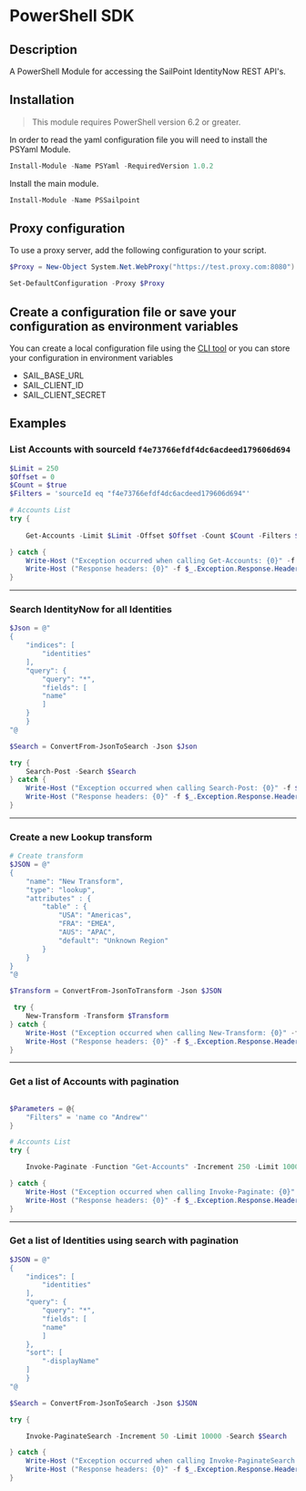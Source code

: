 # PowerShell SDK

## Description

A PowerShell Module for accessing the SailPoint IdentityNow REST API's.

## Installation

> This module requires PowerShell version 6.2 or greater.

In order to read the yaml configuration file you will need to install the PSYaml Module.

```powershell
Install-Module -Name PSYaml -RequiredVersion 1.0.2
```

Install the main module.

```powershell
Install-Module -Name PSSailpoint
```

## Proxy configuration

To use a proxy server, add the following configuration to your script.

```powershell
$Proxy = New-Object System.Net.WebProxy("https://test.proxy.com:8080")

Set-DefaultConfiguration -Proxy $Proxy
```

## Create a configuration file or save your configuration as environment variables

You can create a local configuration file using the [CLI tool](https://github.com/sailpoint-oss/sailpoint-cli#configuration) or you can store your configuration in environment variables

* SAIL_BASE_URL
* SAIL_CLIENT_ID
* SAIL_CLIENT_SECRET

## Examples

### List Accounts with sourceId `f4e73766efdf4dc6acdeed179606d694`

```powershell
$Limit = 250
$Offset = 0
$Count = $true
$Filters = 'sourceId eq "f4e73766efdf4dc6acdeed179606d694"'

# Accounts List
try {
    
    Get-Accounts -Limit $Limit -Offset $Offset -Count $Count -Filters $Filters

} catch {
    Write-Host ("Exception occurred when calling Get-Accounts: {0}" -f $_.ErrorDetails)
    Write-Host ("Response headers: {0}" -f $_.Exception.Response.Headers)
}
```

---

### Search IdentityNow for all Identities

```powershell
$Json = @"
{
	"indices": [
		"identities"
	],
	"query": {
		"query": "*",
		"fields": [
		"name"
		]
	}
	}
"@

$Search = ConvertFrom-JsonToSearch -Json $Json

try {
    Search-Post -Search $Search
} catch {
    Write-Host ("Exception occurred when calling Search-Post: {0}" -f $_.ErrorDetails)
    Write-Host ("Response headers: {0}" -f $_.Exception.Response.Headers)
}
```

---

### Create a new Lookup transform

```powershell
# Create transform
$JSON = @"
{
    "name": "New Transform",
    "type": "lookup",
    "attributes" : {
        "table" : {
            "USA": "Americas",
            "FRA": "EMEA",
            "AUS": "APAC",
            "default": "Unknown Region"
        }
    }
}
"@

$Transform = ConvertFrom-JsonToTransform -Json $JSON

 try {
    New-Transform -Transform $Transform
} catch {
    Write-Host ("Exception occurred when calling New-Transform: {0}" -f $_.ErrorDetails)
    Write-Host ("Response headers: {0}" -f $_.Exception.Response.Headers)
}
```

---

### Get a list of Accounts with pagination

```powershell

$Parameters = @{
    "Filters" = 'name co "Andrew"'
}

# Accounts List
try {

    Invoke-Paginate -Function "Get-Accounts" -Increment 250 -Limit 1000 -InitialOffset 0 -Parameters $Parameters

} catch {
    Write-Host ("Exception occurred when calling Invoke-Paginate: {0}" -f $_.ErrorDetails)
    Write-Host ("Response headers: {0}" -f $_.Exception.Response.Headers)
}
```

---

### Get a list of Identities using search with pagination

```powershell
$JSON = @"
{
	"indices": [
		"identities"
	],
	"query": {
		"query": "*",
		"fields": [
		"name"
		]
	},
	"sort": [
		"-displayName"
	]
	}
"@

$Search = ConvertFrom-JsonToSearch -Json $JSON

try {

    Invoke-PaginateSearch -Increment 50 -Limit 10000 -Search $Search

} catch {
    Write-Host ("Exception occurred when calling Invoke-PaginateSearch: {0}" -f $_.ErrorDetails)
    Write-Host ("Response headers: {0}" -f $_.Exception.Response.Headers)
}
```
